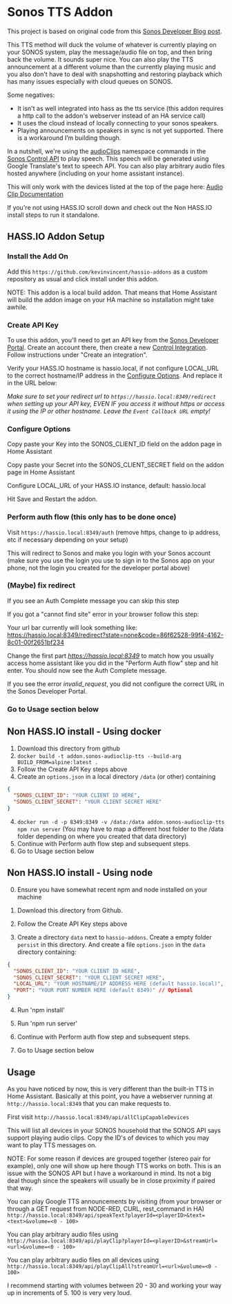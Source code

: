 # Sonos TTS Addon

This project is based on original code from this [Sonos Developer Blog post](https://developer.sonos.com/code/making-sonos-talk-with-the-audioclip-api/).

This TTS method will duck the volume of whatever is currently playing on your SONOS system, play the message/audio file on top, and then bring back the volume. It sounds super nice. You can also play the TTS announcement at a different volume than the currently playing music and you also don't have to deal with snapshotting and restoring playback which has many issues especially with cloud queues on SONOS.

Some negatives:

- It isn't as well integrated into hass as the tts service (this addon requires a http call to the addon's webserver instead of an HA service call)
- It uses the cloud instead of locally connecting to your sonos speakers.
- Playing announcements on speakers in sync is not yet supported. There is a workaround I’m building though.

In a nutshell, we're using the [audioClips](https://developer.sonos.com/reference/control-api/audioclip/) namespace commands in the [Sonos Control API](https://developer.sonos.com/build/direct-control/) to play speech. This speech will be generated using Google Translate's text to speech API. You can also play arbitrary audio files hosted anywhere (including on your home assistant instance).

This will only work with the devices listed at the top of the page here: [Audio Clip Documentation](https://developer.sonos.com/reference/control-api/audioclip/)

If you're not using HASS.IO scroll down and check out the Non HASS.IO install steps to run it standalone.

## HASS.IO Addon Setup

### Install the Add On

Add this `https://github.com/kevinvincent/hassio-addons` as a custom repository as usual and click install under this addon.

NOTE: This addon is a local build addon. That means that Home Assistant will build the addon image on your HA machine so installation might take awhile.

### Create API Key

To use this addon, you'll need to get an API key from the [Sonos Developer Portal](https://developer.sonos.com). Create an account there, then create a new [Control Integration](https://developer.sonos.com/news/create-client-credentials/). Follow instructions under "Create an integration".

Verify your HASS.IO hostname is hassio.local, if not configure LOCAL_URL to the correct hostname/IP address in the [Configure Options](#configure-options).
And replace it in the URL below:

_Make sure to set your redirect url to `https://hassio.local:8349/redirect` when setting up your API key, EVEN IF you access it without https or access it using the IP or other hostname. Leave the `Event Callback URL` empty!_

### Configure Options

Copy paste your Key into the SONOS_CLIENT_ID field on the addon page in Home Assistant

Copy paste your Secret into the SONOS_CLIENT_SECRET field on the addon page in Home Assistant

Configure LOCAL_URL of your HASS.IO instance, default: hassio.local

Hit Save and Restart the addon.

### Perform auth flow (this only has to be done once)

Visit `https://hassio.local:8349/auth` (remove https, change to ip address, etc if necessary depending on your setup)

This will redirect to Sonos and make you login with your Sonos account (make sure you use the login you use to sign in to the Sonos app on your phone, not the login you created for the developer portal above)

### (Maybe) fix redirect

If you see an Auth Complete message you can skip this step

If you got a "cannot find site" error in your browser follow this step:

Your url bar currently will look something like:
https://hassio.local:8349/redirect?state=none&code=86f62528-99f4-4162-8c01-00f2651bf234

Change the first part _https://hassio.local:8349_ to match how you usually access home assistant like you did in the "Perform Auth flow" step and hit enter. You should now see the Auth Complete message.

If you see the error _invalid_request_, you did not configure the correct URL in the Sonos Developer Portal.

### Go to Usage section below

## Non HASS.IO install - Using docker

1. Download this directory from github
2. `docker build -t addon.sonos-audioclip-tts --build-arg BUILD_FROM=alpine:latest .`
3. Follow the Create API Key steps above
4. Create an `options.json` in a local directory `/data` (or other) containing

```json
{
  "SONOS_CLIENT_ID": "YOUR CLIENT ID HERE",
  "SONOS_CLIENT_SECRET": "YOUR CLIENT SECRET HERE"
}
```

4. `docker run -d -p 8349:8349 -v /data:/data addon.sonos-audioclip-tts npm run server`
   (You may have to map a different host folder to the /data folder depending on where you created that data directory)
5. Continue with Perform auth flow step and subsequent steps.
6. Go to Usage section below

## Non HASS.IO install - Using node

0. Ensure you have somewhat recent npm and node installed on your machine
1. Download this directory from Github.

2. Follow the Create API Key steps above

3. Create a directory `data` next to `hassio-addons`. Create a empty folder `persist` in this directory.
   And create a file `options.json` in the `data` directory containing:

```json
{
  "SONOS_CLIENT_ID": "YOUR CLIENT ID HERE",
  "SONOS_CLIENT_SECRET": "YOUR CLIENT SECRET HERE",
  "LOCAL_URL": "YOUR HOSTNAME/IP ADDRESS HERE (default hassio.local)", // Optional
  "PORT": "YOUR PORT NUMBER HERE (default 8349)" // Optional
}
```

4. Run 'npm install'
5. Run 'npm run server'

6. Continue with Perform auth flow step and subsequent steps.
7. Go to Usage section below

## Usage

As you have noticed by now, this is very different than the built-in TTS in Home Assistant. Basically at this point, you have a webserver running at `http://hassio.local:8349` that you can make requests to.

First visit `http://hassio.local:8349/api/allClipCapableDevices`

This will list all devices in your SONOS household that the SONOS API says support playing audio clips. Copy the ID's of devices to which you may want to play TTS messages on.

NOTE: For some reason if devices are grouped together (stereo pair for example), only one will show up here though TTS works on both. This is an issue with the SONOS API but I have a workaround in mind. Its not a big deal though since the speakers will usually be in close proximity if paired that way.

You can play Google TTS announcements by visiting (from your browser or through a GET request from NODE-RED, CURL, rest_command in HA) `http://hassio.local:8349/api/speakText?playerId=<playerID>&text=<text>&volume=<0 - 100>`

You can play arbitrary audio files using `http://hassio.local:8349/api/playClip?playerId=<playerID>&streamUrl=<url>&volume=<0 - 100>`

You can play arbitrary audio files on all devices using `http://hassio.local:8349/api/playClipAll?streamUrl=<url>&volume=<0 - 100>`

I recommend starting with volumes between 20 - 30 and working your way up in increments of 5. 100 is very very loud.
